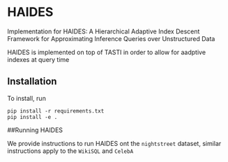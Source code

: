 # HAIDES
Implementation for HAIDES: A Hierarchical Adaptive Index Descent Framework for Approximating Inference Queries over Unstructured Data

HAIDES is implemented on top of TASTI in order to allow for aadptive indexes at query time

## Installation

To install, run 

```
pip install -r requirements.txt
pip install -e .
```

##Running HAIDES

We provide instructions to run HAIDES ont the ```nightstreet``` dataset, similar instructions apply to the ```WikiSQL``` and ```CelebA```
